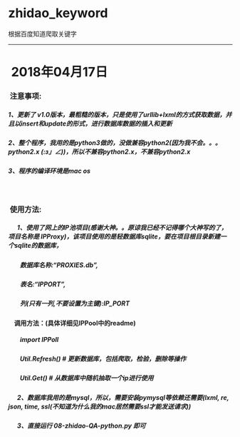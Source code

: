 # zhidao_keyword
根据百度知道爬取关键字
*********************************
  2018年04月17日
=
###  注意事项:
#####  1、更新了 v1.0版本，最粗糙的版本，只是使用了urllib+lxml的方式获取数据，并且以insert和update的形式，进行数据库数据的插入和更新</br >
#####  2、整个程序，我用的是python3做的，没做兼容python2(因为我不会。。。python2.x _(:з」∠)_)，所以不兼容python2.x，不兼容python2.x</br >
#####  3、程序的编译环境是mac os</br>
    
###  使用方法:
#####  &nbsp;&nbsp;&nbsp;&nbsp;&nbsp;&nbsp;1、使用了网上的IP池项目(感谢大神。。原谅我已经不记得哪个大神写的了，项目名称是 IPProxy)，该项目使用的是轻数据库sqlite，要在项目根目录新建一个sqlite的数据库，
#####  &nbsp;&nbsp;&nbsp;&nbsp;&nbsp;&nbsp;&nbsp;&nbsp;数据库名称:“PROXIES.db”,
#####  &nbsp;&nbsp;&nbsp;&nbsp;&nbsp;&nbsp;&nbsp;&nbsp;表名:“IPPORT”,
#####  &nbsp;&nbsp;&nbsp;&nbsp;&nbsp;&nbsp;&nbsp;&nbsp;列(只有一列,不要设置为主键):IP_PORT
####   &nbsp;&nbsp;&nbsp;&nbsp;调用方法：(具体详细见IPPool中的readme)
#####  &nbsp;&nbsp;&nbsp;&nbsp;&nbsp;&nbsp;&nbsp;&nbsp;import IPPoll
#####  &nbsp;&nbsp;&nbsp;&nbsp;&nbsp;&nbsp;&nbsp;&nbsp;Util.Refresh() # 更新数据库，包括爬取，检验，删除等操作
#####  &nbsp;&nbsp;&nbsp;&nbsp;&nbsp;&nbsp;&nbsp;&nbsp;Util.Get()  # 从数据库中随机抽取一个ip进行使用
#####  &nbsp;&nbsp;&nbsp;&nbsp;&nbsp;&nbsp;2、数据库我用的是mysql，所以，需要安装pymysql等依赖还需要(lxml, re, json, time, ssl(不知道为什么我的mac居然需要ssl才能发送请求))
#####  &nbsp;&nbsp;&nbsp;&nbsp;&nbsp;&nbsp;3、直接运行 08-zhidao-QA-python.py 即可
